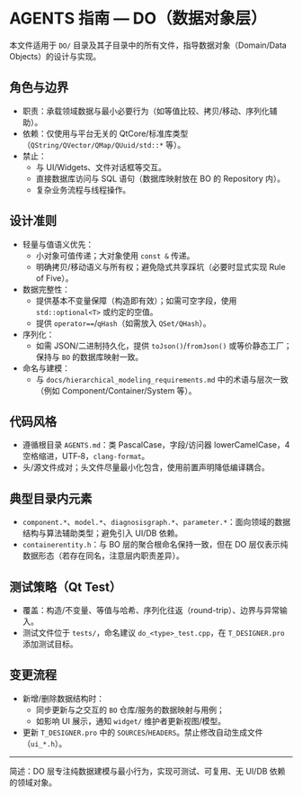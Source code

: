 # AGENTS 指南 — DO（数据对象层）

本文件适用于 `DO/` 目录及其子目录中的所有文件，指导数据对象（Domain/Data Objects）的设计与实现。

## 角色与边界
- 职责：承载领域数据与最小必要行为（如等值比较、拷贝/移动、序列化辅助）。
- 依赖：仅使用与平台无关的 QtCore/标准库类型（`QString/QVector/QMap/QUuid/std::*` 等）。
- 禁止：
  - 与 UI/Widgets、文件对话框等交互。
  - 直接数据库访问与 SQL 语句（数据库映射放在 BO 的 Repository 内）。
  - 复杂业务流程与线程操作。

## 设计准则
- 轻量与值语义优先：
  - 小对象可值传递；大对象使用 `const &` 传递。
  - 明确拷贝/移动语义与所有权；避免隐式共享踩坑（必要时显式实现 Rule of Five）。
- 数据完整性：
  - 提供基本不变量保障（构造即有效）；如需可空字段，使用 `std::optional<T>` 或约定的空值。
  - 提供 `operator==`/`qHash`（如需放入 `QSet/QHash`）。
- 序列化：
  - 如需 JSON/二进制持久化，提供 `toJson()`/`fromJson()` 或等价静态工厂；保持与 `BO` 的数据库映射一致。
- 命名与建模：
  - 与 `docs/hierarchical_modeling_requirements.md` 中的术语与层次一致（例如 Component/Container/System 等）。

## 代码风格
- 遵循根目录 `AGENTS.md`：类 PascalCase，字段/访问器 lowerCamelCase，4 空格缩进，UTF‑8，`clang-format`。
- 头/源文件成对；头文件尽量最小化包含，使用前置声明降低编译耦合。

## 典型目录内元素
- `component.*`、`model.*`、`diagnosisgraph.*`、`parameter.*`：面向领域的数据结构与算法辅助类型；避免引入 UI/DB 依赖。
- `containerentity.h`：与 BO 层的聚合根命名保持一致，但在 DO 层仅表示纯数据形态（若存在同名，注意层内职责差异）。

## 测试策略（Qt Test）
- 覆盖：构造/不变量、等值与哈希、序列化往返（round-trip）、边界与异常输入。
- 测试文件位于 `tests/`，命名建议 `do_<type>_test.cpp`，在 `T_DESIGNER.pro` 添加测试目标。

## 变更流程
- 新增/删除数据结构时：
  - 同步更新与之交互的 `BO` 仓库/服务的数据映射与用例；
  - 如影响 UI 展示，通知 `widget/` 维护者更新视图/模型。
- 更新 `T_DESIGNER.pro` 中的 `SOURCES`/`HEADERS`。禁止修改自动生成文件（`ui_*.h`）。

---
简述：DO 层专注纯数据建模与最小行为，实现可测试、可复用、无 UI/DB 依赖的领域对象。

